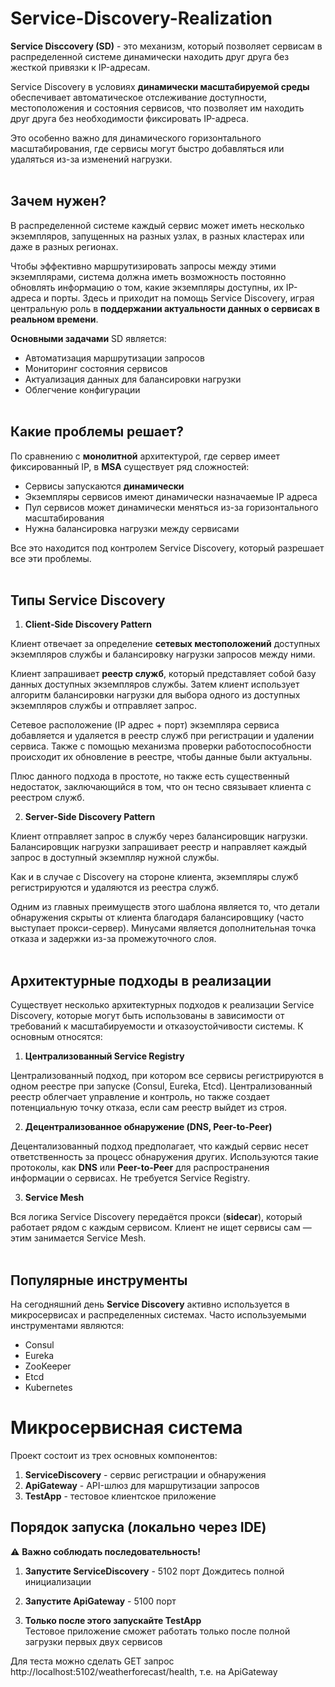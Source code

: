 ﻿# Service-Discovery-Realization

**Service Disccovery (SD)** - это механизм, который позволяет сервисам в распределенной системе динамически находить друг друга без жесткой привязки к IP-адресам.

Service Discovery в условиях **динамически масштабируемой среды** обеспечивает автоматическое отслеживание доступности, местоположения и состояния сервисов, что позволяет им находить друг друга без необходимости фиксировать IP-адреса.

Это особенно важно для динамического горизонтального масштабирования, где сервисы могут быстро добавляться или удаляться из-за изменений нагрузки.
</br></br>


## Зачем нужен?

В распределенной системе каждый сервис может иметь несколько экземпляров, запущенных на разных узлах, в разных кластерах или даже в разных регионах. 

Чтобы эффективно маршрутизировать запросы между этими экземплярами, система должна иметь возможность постоянно обновлять информацию о том, какие экземпляры доступны, их IP-адреса и порты. Здесь и приходит на помощь Service Discovery, играя центральную роль в **поддержании актуальности данных о сервисах в реальном времени**.


**Основными задачами** SD является:
+ Автоматизация маршрутизации запросов
+ Мониторинг состояния сервисов
+ Актуализация данных для балансировки нагрузки
+ Облегчение конфигурации
</br><br>

## Какие проблемы решает?


По сравнению с **монолитной** архитектурой, где сервер имеет фиксированный IP,  в **MSA** существует ряд сложностей:
+ Сервисы запускаются **динамически**
+ Экземпляры сервисов имеют динамически назначаемые IP адреса
+ Пул сервисов может динамически меняться из-за горизонтального масштабирования
+ Нужна балансировка нагрузки между сервисами

Все это находится под контролем Service Discovery, который разрешает все эти проблемы.
</br><br>

## Типы Service Discovery 

1. **Client‑Side Discovery Pattern**

Клиент отвечает за определение **сетевых местоположений** доступных экземпляров службы и балансировку нагрузки запросов между ними. 

Клиент запрашивает **реестр служб**, который представляет собой базу данных доступных экземпляров службы. Затем клиент использует алгоритм балансировки нагрузки для выбора одного из доступных экземпляров службы и отправляет запрос.

Сетевое расположение (IP адрес + порт) экземпляра сервиса добавляется и удаляется в реестр служб при регистрации и удалении сервиса. Также с помощью механизма проверки работоспособности происходит их обновление в реестре, чтобы данные были актуальны. 

Плюс данного подхода в простоте, но также есть существенный недостаток, заключающийся в том, что он тесно связывает клиента с реестром служб.


2. **Server-Side Discovery Pattern**

Клиент отправляет запрос в службу через балансировщик нагрузки. Балансировщик нагрузки запрашивает реестр и направляет каждый запрос в доступный экземпляр нужной службы. 

Как и в случае с Discovery на стороне клиента, экземпляры служб регистрируются и удаляются из реестра служб.

Одним из главных преимуществ этого шаблона является то, что детали обнаружения скрыты от клиента благодаря балансировщику (часто выступает прокси-сервер). Минусами является дополнительная точка отказа и задержки из-за промежуточного слоя.
</br><br>

## Архитектурные подходы в реализации

Существует несколько архитектурных подходов к реализации Service Discovery, которые могут быть использованы в зависимости от требований к масштабируемости и отказоустойчивости системы. К основным относятся:

1. **Централизованный Service Registry**

Централизованный подход, при котором все сервисы регистрируются в одном реестре при запуске (Consul, Eureka, Etcd). Централизованный реестр облегчает управление и контроль, но также создает потенциальную точку отказа, если сам реестр выйдет из строя.

2. **Децентрализованное обнаружение (DNS, Peer-to-Peer)**

Децентализованный подход предполагает, что каждый сервис несет ответственность за процесс обнаружения других. Используются такие протоколы, как **DNS** или **Peer-to-Peer** для распространения информации о сервисах. Не требуется Service Registry.

3. **Service Mesh**

Вся логика Service Discovery передаётся прокси (**sidecar**), который работает рядом с каждым сервисом. Клиент не ищет сервисы сам — этим занимается Service Mesh.
</br><br>

## Популярные инструменты

На сегодняшний день **Service Discovery** активно используется в микросервисах и распределенных системах. Часто используемыми инструментами являются:
+ Consul
+ Eureka
+ ZooKeeper
+ Etcd
+ Kubernetes

# Микросервисная система

Проект состоит из трех основных компонентов:
1. **ServiceDiscovery** - сервис регистрации и обнаружения
2. **ApiGateway** - API-шлюз для маршрутизации запросов
3. **TestApp** - тестовое клиентское приложение

## Порядок запуска (локально через IDE)

⚠️ **Важно соблюдать последовательность!**

1. **Запустите ServiceDiscovery** - 5102 порт
   Дождитесь полной инициализации

2. **Запустите ApiGateway** - 5100 порт 

3. **Только после этого запускайте TestApp**  
   Тестовое приложение сможет работать только после полной загрузки первых двух сервисов 

Для теста можно сделать GET запрос http://localhost:5102/weatherforecast/health, т.е. на ApiGateway

